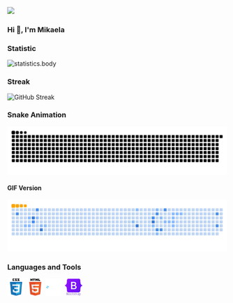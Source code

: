 
![](https://komarev.com/ghpvc/?username=Mikaelazzz&color=brightgreen)
  
<h3>Hi 👋, I'm Mikaela</h3>

<!-- <h3>Connect with me:</h3> -->
<p align="center">
</p>
<!-- <section align="center" -->
  
### Statistic 
![statistics.body](https://github-readme-stats.vercel.app/api?username=Mikaelazzz&show_icons=true&theme=synthwave)

### Streak
![GitHub Streak](https://streak-stats.demolab.com?user=Mikaelazzz&theme=radical&hide_border=true)


### Snake Animation
![Snake animation](https://github.com/Mikaelazzz/Mikaelazzz/blob/output/github-contribution-grid-snake.svg)

#### GIF Version
![Snake animation](https://github.com/Mikaelazzz/Mikaelazzz/blob/manual-run-output/docker/github-contribution-grid-snake.gif?color_snake=orange&color_dots=#bfd6f6,#8dbdff,#64a1f4,#4b91f1,#3c7dd9)

### Languages and Tools
<p>

  <img src="https://raw.githubusercontent.com/devicons/devicon/master/icons/css3/css3-original-wordmark.svg" alt="css3" width="40" height="40" />


  <img src="https://raw.githubusercontent.com/devicons/devicon/master/icons/html5/html5-original-wordmark.svg" alt="html5" width="40" height="40" />


  <img src="https://raw.githubusercontent.com/devicons/devicon/master/icons/tailwindcss/tailwindcss-original-wordmark.svg" alt="tailwindcss" width="40" height="40" />


  <img src="https://raw.githubusercontent.com/devicons/devicon/master/icons/bootstrap/bootstrap-original-wordmark.svg" alt="bootstrap" width="40" height="40" />

</p>
